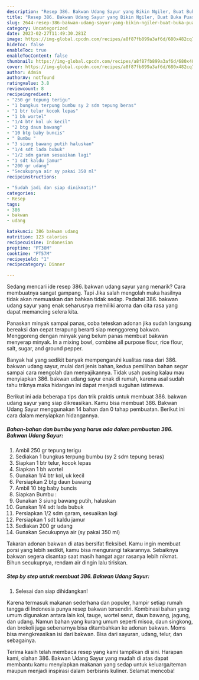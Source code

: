 ```yaml
---
description: "Resep 386. Bakwan Udang Sayur yang Bikin Ngiler, Buat Buka Puasa Sempurna"
title: "Resep 386. Bakwan Udang Sayur yang Bikin Ngiler, Buat Buka Puasa Sempurna"
slug: 2644-resep-386-bakwan-udang-sayur-yang-bikin-ngiler-buat-buka-puasa-sempurna
category: Uncategorized
date: 2023-02-27T11:49:30.281Z
image: https://img-global.cpcdn.com/recipes/a8f87fb899a3af6d/680x482cq70/386-bakwan-udang-sayur-foto-resep-utama.jpg
hideToc: false
enableToc: true
enableTocContent: false
thumbnail: https://img-global.cpcdn.com/recipes/a8f87fb899a3af6d/680x482cq70/386-bakwan-udang-sayur-foto-resep-utama.jpg
cover: https://img-global.cpcdn.com/recipes/a8f87fb899a3af6d/680x482cq70/386-bakwan-udang-sayur-foto-resep-utama.jpg
author: Admin
authorAv: notfound
ratingvalue: 3.8
reviewcount: 8
recipeingredient:
- "250 gr tepung terigu"
- "1 bungkus terpung bumbu sy 2 sdm tepung beras"
- "1 btr telur kocok lepas"
- "1 bh wortel"
- "1/4 btr kol uk kecil"
- "2 btg daun bawang"
- "10 btg baby buncis"
- " Bumbu "
- "3 siung bawang putih haluskan"
- "1/4 sdt lada bubuk"
- "1/2 sdm garam sesuaikan lagi"
- "1 sdt kaldu jamur"
- "200 gr udang"
- "Secukupnya air sy pakai 350 ml"
recipeinstructions:

- "Sudah jadi dan siap dinikmati!"
categories:
- Resep
tags:
- 386
- bakwan
- udang

katakunci: 386 bakwan udang 
nutrition: 123 calories
recipecuisine: Indonesian
preptime: "PT30M"
cooktime: "PT57M"
recipeyield: "1"
recipecategory: Dinner

---
```



Sedang mencari ide resep 386. bakwan udang sayur yang menarik? Cara membuatnya sangat gampang. Tapi Jika salah mengolah maka hasilnya tidak akan memuaskan dan bahkan tidak sedap. Padahal 386. bakwan udang sayur yang enak seharusnya memiliki aroma dan cita rasa yang dapat memancing selera kita.


Panaskan minyak sampai panas, coba teteskan adonan jika sudah langsung bereaksi dan cepat terapung berarti siap menggoreng bakwan. Menggoreng dengan minyak yang belum panas membuat bakwan menyerap minyak. In a mixing bowl, combine all purpose flour, rice flour, salt, sugar, and ground pepper.

Banyak hal yang sedikit banyak mempengaruhi kualitas rasa dari 386. bakwan udang sayur, mulai dari jenis bahan, kedua pemilihan bahan segar sampai cara mengolah dan menyajikannya. Tidak usah pusing kalau mau menyiapkan 386. bakwan udang sayur enak di rumah, karena asal sudah tahu triknya maka hidangan ini dapat menjadi suguhan istimewa.


Berikut ini ada beberapa tips dan trik praktis untuk membuat 386. bakwan udang sayur yang siap dikreasikan. Kamu bisa membuat 386. Bakwan Udang Sayur menggunakan 14 bahan dan 0 tahap pembuatan. Berikut ini cara dalam menyiapkan hidangannya.

<!--inarticleads1-->

##### Bahan-bahan dan bumbu yang harus ada dalam pembuatan 386. Bakwan Udang Sayur:

1. Ambil 250 gr tepung terigu
1. Sediakan 1 bungkus terpung bumbu (sy 2 sdm tepung beras)
1. Siapkan 1 btr telur, kocok lepas
1. Siapkan 1 bh wortel
1. Gunakan 1/4 btr kol, uk kecil
1. Persiapkan 2 btg daun bawang
1. Ambil 10 btg baby buncis
1. Siapkan  Bumbu :
1. Gunakan 3 siung bawang putih, haluskan
1. Gunakan 1/4 sdt lada bubuk
1. Persiapkan 1/2 sdm garam, sesuaikan lagi
1. Persiapkan 1 sdt kaldu jamur
1. Sediakan 200 gr udang
1. Gunakan Secukupnya air (sy pakai 350 ml)


Takaran adonan bakwan di atas bersifat fleksibel. Kamu ingin membuat porsi yang lebih sedikit, kamu bisa mengurangi takarannya. Sebaiknya bakwan segera disantap saat masih hangat agar rasanya lebih nikmat. Bihun secukupnya, rendam air dingin lalu tiriskan. 

<!--inarticleads2-->

##### Step by step untuk membuat 386. Bakwan Udang Sayur:


1. Selesai dan siap dihidangkan!

Karena termasuk makanan sederhana dan populer, hampir setiap rumah tangga di Indonesia punya resep bakwan tersendiri. Kombinasi bahan yang umum digunakan antara lain kol, tauge, wortel serut, daun bawang, jagung, dan udang. Namun bahan yang kurang umum seperti misoa, daun singkong, dan brokoli juga sebenarnya bisa ditambahkan ke adonan bakwan. Moms bisa mengkreasikan isi dari bakwan. Bisa dari sayuran, udang, telur, dan sebagainya. 

Terima kasih telah membaca resep yang kami tampilkan di sini. Harapan kami, olahan 386. Bakwan Udang Sayur yang mudah di atas dapat membantu kamu menyiapkan makanan yang sedap untuk keluarga/teman maupun menjadi inspirasi dalam berbisnis kuliner. Selamat mencoba!
